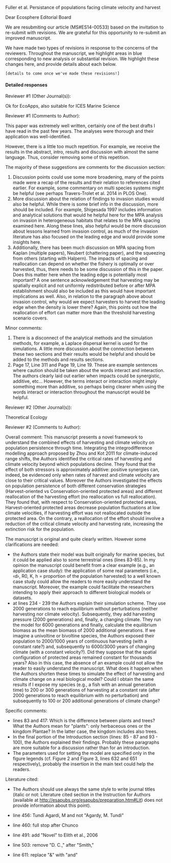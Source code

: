 Fuller et al. Persistance of populations facing climate velocity and harvest

Dear Ecosphere Editorial Board

We are resubmiting our article (MS#ES14-00533) based on the invitation to re-submit with revisions. We are grateful for this opportunity to re-submit an improved manuscript.

We have made two types of revisions in response to the concerns of the reviewers. Throughout the manuscript, we highlight areas in blue corresponding to new analysis or substantial revision. We highlight these changes here, and provide details about each below.

`[details to come once we've made these revisions!]`

#### Detailed responses
Reviewer #1 (Other Journal(s)):

Ok for EcoApps, also suitable for ICES Marine Science

Reviewer #1 (Comments to Author):

This paper was extremely well written, certainly one of the best drafts I have read in the past few years. The analyses were thorough and their application was well-identified.

However, there is a little too much repetition. For example, we receive the results in the abstract, intro, results and discussion with almost the same language. Thus, consider removing some of this repetition.

The majority of these suggestions are comments for the discussion section:

1. Discussion points could use some more broadening, many of the points made were a recap of the results and their relation to references cited earlier. For example, some commentary on multi species systems might be helpful (see perhaps Travers-Trolet et al. 2014 in PLOS One).
2. More discussion about the relation of findings to invasion studies would also be helpful. While there is some brief info in the discussion, more should be included. For example, Shigesada 1997 includes information and analytical solutions that would he helpful here for the MPA analysis on invasion in heterogeneous habitats that relates to the MPA spacing examined here. Along these lines, also helpful would be more discussion about lessons learned from invasion control, as much of the invasion literature has also focused on the leading edge and would provide some insights here.
3. Additionally, there has been much discussion on MPA spacing from Kaplan (multiple papers), Neubert (chattering paper), and the squeezing from others (starting with Halpern). The impacts of spacing and reallocation can depend on whether the fishery is optimally or over harvested, thus, there needs to be some discussion of this in the paper. Does this matter here when the leading edge is potentially most important? A one sentence acknowledgement that harvesting may be spatially explicit and not uniformly redistributed before or after MPA establishment should also be included as this would have important implications as well. Also, in relation to the paragraph above about invasion control, why would we expect harvesters to harvest the leading edge when the density is lower there? Again, this points out how the reallocation of effort can matter more than the threshold harvesting scenario covers.

Minor comments:

1. There is a disconnect of the analytical methods and the simulation methods, for example, a Laplace dispersal kernel is used for the simulations. A little more discussion about the connection between these two sections and their results would be helpful and should be added to the methods and results sections.
2. Page 17, Line 311 and Page 19, Line 19. These are example sentences where caution should be taken about the words interact and interaction. The authors clearly laid out earlier when impacts could be synergistic, additive, etc... However, the terms interact or interaction might imply something more than additive, so perhaps being clearer when using the words interact or interaction throughout the manuscript would be helpful.


Reviewer #2 (Other Journal(s)):

Theoretical Ecology

Reviewer #2 (Comments to Author):

Overall comment:
This manuscript presents a novel framework to understand the combined effects of harvesting and climate velocity on population persistence through time. Integrating the integrodifference modelling approach proposed by Zhou and Kot 2011 for climate-induced range shifts, the Authors identified the critical rates of harvesting and climate velocity beyond which populations decline. They found that the effect of both stressors is approximately additive: positive synergies can, indeed, be evidenced only when rates of harvest and climate velocity are close to their critical values. Moreover the Authors investigated the effects on population persistence of both different conservation strategies (Harvest-oriented vs Conservation-oriented protected areas) and different reallocation of the harvesting effort (no reallocation vs full reallocation). They found that, with respect to Conservation-oriented protected areas, Harvest-oriented protected areas decrease population fluctuations at low
climate velocities, if harvesting effort was not reallocated outside the protected area. On the contrary, a reallocation of the effort should involve a reduction of the critical climate velocity and harvesting rate, increasing the extinction risk for the population.


The manuscript is original and quite clearly written. However some clarifications are needed:

- the Authors state their model was built originally for marine species, but it could be applied also to some terrestrial ones (lines 83-85). In my opinion the manuscript could benefit from a clear example (e.g., an application case study): the application of some real parameters (i.e., ‹d›, R0, K, h = proportion of the population harvested) to a well known case study could allow the readers to more easily understand the manuscript. Moreover, the example could facilitate the researchers intending to apply their approach to different biological models or datasets.
- at lines 234 - 239 the Authors explain their simulation scheme. They use 2000 generations to reach equilibrium without perturbations (neither harvesting nor climate velocity). Subsequently, they add harvesting pressure (2000 generations) and, finally, a changing climate. They run the model for 6000 generations and finally, calculate the equilibrium biomass as the mean biomass of 2000 additional generations. If we imagine a univoltine or bivoltine species, the Authors exposed their population to 2000/1000 years of continuous harvesting (with a constant rate?) and, subsequently to 6000/3000 years of changing climate (with a constant velocity?). Did they suppose that the spatial configuration of protected areas remained constant for thousands years?
Also in this case, the absence of an example could not allow the reader to easily understand the manuscript. What does it happen when the Authors shorten these times to simulate the effect of harvesting and climate change on a real biological model? Could I obtain the same results if I expose my species (e.g., a fish with an annual generation time) to 200 or 300 generations of harvesting at a constant rate (after 2000 generations to reach equilibrium with no perturbation) and subsequently to 100 or 200 additional generations of climate change?


Specific comments:
- lines 83 and 417: Which is the difference between plants and trees? What the Authors mean for "plants": only herbaceous ones or the kingdom Plantae? In the latter case, the kingdom includes also trees.
- In the final portion of the Introduction section (lines: 85 - 87 and 93 - 100), the Authors explained their findings. Probably these paragraphs are more suitable for a discussion rather than for an introduction.
- The parameters used for setting the model are specified only in the figure legends (cf. Figure 2 and Figure 3, lines 632 and 651 respectively), probably the insertion in the main text could help the readers.

Literature cited:
- The Authors should use always the same style to write journal titles (italic or not: Literature cited section in the Instruction for Authors (available at http://esapubs.org/esapubs/preparation.htm#Lit) does not provide information about this point).

- line 456: Tundi Agardi, M and not "Agardy, M. Tundi"

- line 460: full stop after Chunco

- line 491: add "Novel" to Elith et al., 2006

- line 503: remove "D. C.," after "Smith,"

- line 611: replace "&" with "and"
